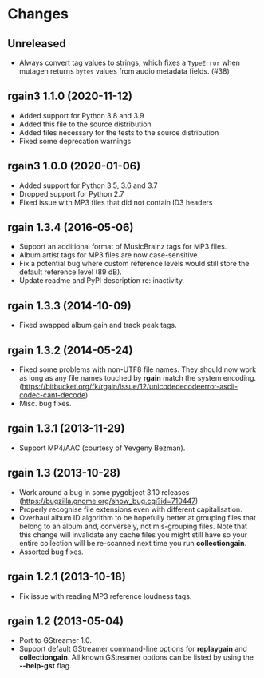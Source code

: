 Changes
=======

Unreleased
----------

- Always convert tag values to strings, which fixes a `TypeError` when mutagen returns `bytes`
  values from audio metadata fields. (#38)

rgain3 1.1.0 (2020-11-12)
-------------------------

- Added support for Python 3.8 and 3.9
- Added this file to the source distribution
- Added files necessary for the tests to the source distribution
- Fixed some deprecation warnings

rgain3 1.0.0 (2020-01-06)
-------------------------

- Added support for Python 3.5, 3.6 and 3.7
- Dropped support for Python 2.7
- Fixed issue with MP3 files that did not contain ID3 headers

rgain 1.3.4 (2016-05-06)
------------------------

- Support an additional format of MusicBrainz tags for MP3 files.
- Album artist tags for MP3 files are now case-sensitive.
- Fix a potential bug where custom reference levels would still store the
  default reference level (89 dB).
- Update readme and PyPI description re: inactivity.

rgain 1.3.3 (2014-10-09)
------------------------

- Fixed swapped album gain and track peak tags.

rgain 1.3.2 (2014-05-24)
------------------------

- Fixed some problems with non-UTF8 file names. They should now work as long as
  any file names touched by **rgain** match the system encoding.
  (https://bitbucket.org/fk/rgain/issue/12/unicodedecodeerror-ascii-codec-cant-decode)
- Misc. bug fixes.

rgain 1.3.1 (2013-11-29)
------------------------

- Support MP4/AAC (courtesy of Yevgeny Bezman).

rgain 1.3 (2013-10-28)
----------------------

- Work around a bug in some pygobject 3.10 releases
  (https://bugzilla.gnome.org/show_bug.cgi?id=710447)
- Properly recognise file extensions even with different capitalisation.
- Overhaul album ID algorithm to be hopefully better at grouping files that
  belong to an album and, conversely, not mis-grouping files. Note that this
  change will invalidate any cache files you might still have so your entire
  collection will be re-scanned next time you run **collectiongain**.
- Assorted bug fixes.

rgain 1.2.1 (2013-10-18)
------------------------

- Fix issue with reading MP3 reference loudness tags.

rgain 1.2 (2013-05-04)
----------------------

- Port to GStreamer 1.0.
- Support default GStreamer command-line options for **replaygain** and
  **collectiongain**. All known GStreamer options can be listed by using the
  **--help-gst** flag.
